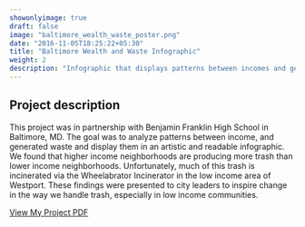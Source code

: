 ```yaml
---
showonlyimage: true
draft: false
image: "baltimore_wealth_waste_poster.png"
date: "2016-11-05T18:25:22+05:30"
title: "Baltimore Wealth and Waste Infographic"
weight: 2
description: "Infographic that displays patterns between incomes and generated waste in Baltimore, MD."
---
```

## Project description

This project was in partnership with Benjamin Franklin High School in Baltimore, MD. The goal was to analyze patterns between income, and generated waste and display them in an artistic and readable infographic. We found that higher income neighborhoods are producing more trash than lower income neighborhoods. Unfortunately, much of this trash is incinerated via the Wheelabrator Incinerator in the low income area of Westport. These findings were presented to city leaders to inspire change in the way we handle trash, especially in low income communities.

[View My Project PDF](/pdf/baltimore.pdf)